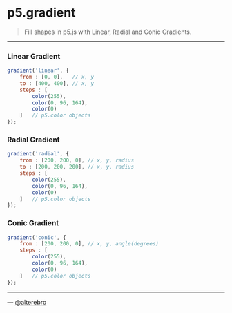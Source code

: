 # p5.gradient

> Fill shapes in p5.js with Linear, Radial and Conic Gradients.

---

### Linear Gradient

```js
gradient('linear', {
    from : [0, 0],   // x, y
    to : [400, 400], // x, y
    steps : [
        color(255),
        color(0, 96, 164),
        color(0)
    ]   // p5.color objects
});
```

### Radial Gradient

```js
gradient('radial', {
    from : [200, 200, 0], // x, y, radius
    to : [200, 200, 200], // x, y, radius
    steps : [
        color(255),
        color(0, 96, 164),
        color(0)
    ]   // p5.color objects
});
```

### Conic Gradient

```js
gradient('conic', {
    from : [200, 200, 0], // x, y, angle(degrees)
    steps : [
        color(255),
        color(0, 96, 164),
        color(0)
    ]   // p5.color objects
});
```

---

&mdash; [@alterebro](https://twitter.com/alterebro)
